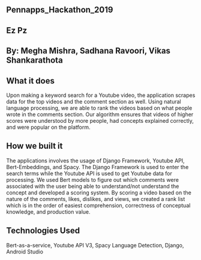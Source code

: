 ## Pennapps_Hackathon_2019

## Ez Pz 

## By: Megha Mishra, Sadhana Ravoori, Vikas Shankarathota

## What it does
Upon making a keyword search for a Youtube video, the application scrapes data for the top videos and the comment section as well. Using natural language processing, we are able to rank the videos based on what people wrote in the comments section. Our algorithm ensures that videos of higher scores were understood by more people, had concepts explained correctly, and were popular on the platform.

## How we built it
The applications involves the usage of Django Framework, Youtube API, Bert-Embeddings, and Spacy. The Django Framework is used to enter the search terms while the Youtube API is used to get Youtube data for processing. We used Bert models to figure out which comments were associated with the user being able to understand/not understand the concept and developed a scoring system. By scoring a video based on the nature of the comments, likes, dislikes, and views, we created a rank list which is in the order of easiest comprehension, correctness of conceptual knowledge, and production value.

## Technologies Used

Bert-as-a-service, Youtube API V3, Spacy Language Detection, Django, Android Studio


